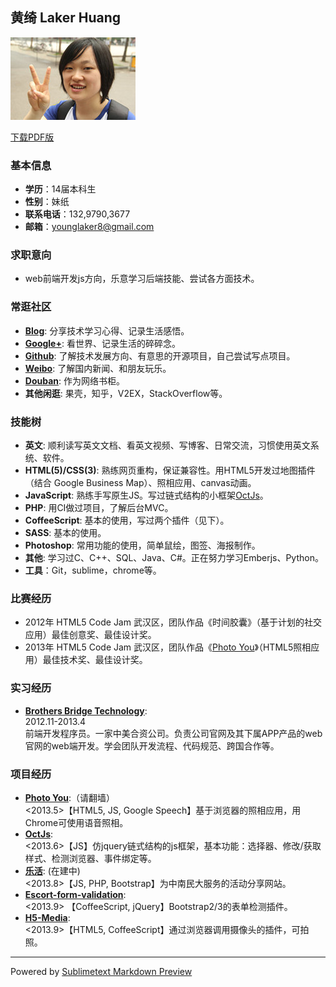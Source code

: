 ## 黄绮 Laker Huang

![Me](img/me.jpg)

[下载PDF版](黄绮的简历.zip "下载PDF版")

### 基本信息

* __学历__：14届本科生
* __性别__：妹纸
* __联系电话__：132,9790,3677
* __邮箱__：younglaker8@gmail.com

### 求职意向

* web前端开发js方向，乐意学习后端技能、尝试各方面技术。

### 常逛社区

* __[Blog](http://www.cnblogs.com/younglaker/ "My blog")__: 分享技术学习心得、记录生活感悟。
* __[Google+](https://plus.google.com/u/0/117680685769153571568/posts "My Google+")__: 看世界、记录生活的碎碎念。
* __[Github](https://github.com/younglaker "My Github")__: 了解技术发展方向、有意思的开源项目，自己尝试写点项目。
* __[Weibo](http://weibo.com/shaojianghu/ "My Weibo")__: 了解国内新闻、和朋友玩乐。
* __[Douban](http://book.douban.com/people/younglaker/ "My Douban")__: 作为网络书柜。
* __其他闲逛__: 果壳，知乎，V2EX，StackOverflow等。

### 技能树

* __英文__: 顺利读写英文文档、看英文视频、写博客、日常交流，习惯使用英文系统、软件。
* __HTML(5)/CSS(3)__: 熟练网页重构，保证兼容性。用HTML5开发过地图插件（结合 Google Business Map）、照相应用、canvas动画。
* __JavaScript__: 熟练手写原生JS。写过链式结构的小框架[OctJs](https://github.com/younglaker/octjs "OctJs")。
* __PHP__: 用CI做过项目，了解后台MVC。
* __CoffeeScript__: 基本的使用，写过两个插件（见下）。
* __SASS__: 基本的使用。
* __Photoshop__: 常用功能的使用，简单鼠绘，图签、海报制作。
* __其他__: 学习过C、C++、SQL、Java、C#。正在努力学习Emberjs、Python。
* __工具__：Git，sublime，chrome等。

### 比赛经历

* 2012年 HTML5 Code Jam 武汉区，团队作品《时间胶囊》（基于计划的社交应用）最佳创意奖、最佳设计奖。
* 2013年 HTML5 Code Jam 武汉区，团队作品《[Photo You](http://photoyou.gopagoda.com/ "Photo You")》（HTML5照相应用）最佳技术奖、最佳设计奖。

### 实习经历

* __[Brothers Bridge Technology](http://www.bbtechgroup.com/)__: 	
2012.11-2013.4	
前端开发程序员。一家中美合资公司。负责公司官网及其下属APP产品的web官网的web端开发。学会团队开发流程、代码规范、跨国合作等。

### 项目经历

* __[Photo You](http://photoyou.gopagoda.com/ "Photo You")__:（请翻墙）	
<2013.5>【HTML5, JS, Google Speech】基于浏览器的照相应用，用Chrome可使用语音照相。
* __[OctJs](https://github.com/younglaker/octjs "OctJs")__: 	
<2013.6>【JS】仿jquery链式结构的js框架，基本功能：选择器、修改/获取样式、检测浏览器、事件绑定等。
* __[乐活](http://act.stuzone.com/ "Lehuo")__: (在建中)	
<2013.8>【JS, PHP, Bootstrap】为中南民大服务的活动分享网站。
* __[Escort-form-validation](https://github.com/younglaker/Escort-form-validation "Escort-form-validation")__:	
<2013.9> 【CoffeeScript, jQuery】Bootstrap2/3的表单检测插件。
* __[H5-Media](https://github.com/younglaker/H5-Media "H5-Media")__:	
<2013.9>【HTML5, CoffeeScript】通过浏览器调用摄像头的插件，可拍照。

***

Powered by [Sublimetext Markdown Preview](https://github.com/revolunet/sublimetext-markdown-preview)